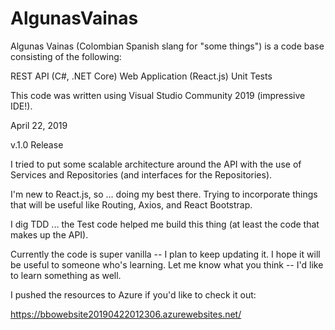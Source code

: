 # AlgunasVainas

Algunas Vainas (Colombian Spanish slang for "some things") is a code base consisting of the following:

REST API (C#, .NET Core)
Web Application (React.js)
Unit Tests

This code was written using Visual Studio Community 2019 (impressive IDE!).

April 22, 2019

v.1.0 Release

I tried to put some scalable architecture around the API with the use of Services and Repositories (and interfaces for the Repositories).

I'm new to React.js, so ... doing my best there. Trying to incorporate things that will be useful like Routing, Axios, and React Bootstrap.

I dig TDD ... the Test code helped me build this thing (at least the code that makes up the API). 

Currently the code is super vanilla -- I plan to keep updating it. I hope it will be useful to someone who's learning. Let me know what you think -- I'd like to learn something as well.

I pushed the resources to Azure if you'd like to check it out:

https://bbowebsite20190422012306.azurewebsites.net/




